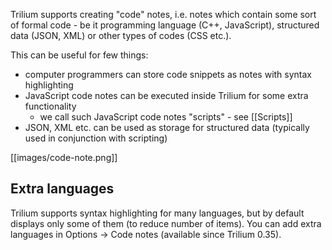 Trilium supports creating "code" notes, i.e. notes which contain some sort of formal code - be it programming language (C++, JavaScript), structured data (JSON, XML) or other types of codes (CSS etc.).

This can be useful for few things:

* computer programmers can store code snippets as notes with syntax highlighting
* JavaScript code notes can be executed inside Trilium for some extra functionality
  * we call such JavaScript code notes "scripts" - see [[Scripts]]
* JSON, XML etc. can be used as storage for structured data (typically used in conjunction with scripting)

[[images/code-note.png]]

## Extra languages

Trilium supports syntax highlighting for many languages, but by default displays only some of them (to reduce number of items). You can add extra languages in Options -> Code notes (available since Trilium 0.35).